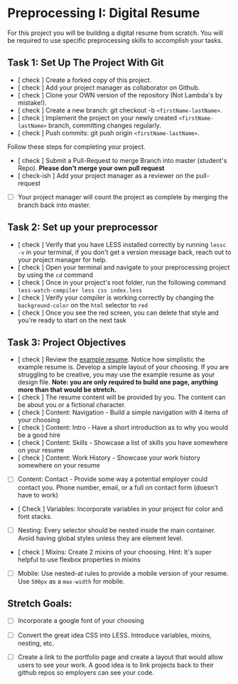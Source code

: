 # Preprocessing I: Digital Resume

For this project you will be building a digital resume from scratch. You will be required to use specific preprocessing skills to accomplish your tasks.  

## Task 1: Set Up The Project With Git

- [ check ] Create a forked copy of this project.
- [ check ] Add your project manager as collaborator on Github.
- [ check ] Clone your OWN version of the repository (Not Lambda's by mistake!).
- [ check ] Create a new branch: git checkout -b `<firstName-lastName>`.
- [ check ] Implement the project on your newly created `<firstName-lastName>` branch, committing changes regularly.
- [ check ] Push commits: git push origin `<firstName-lastName>`.
 
Follow these steps for completing your project.

- [ check ] Submit a Pull-Request to merge <firstName-lastName> Branch into master (student's  Repo). **Please don't merge your own pull request**
- [ check-ish ] Add your project manager as a reviewer on the pull-request
- [ ] Your project manager will count the project as complete by merging the branch back into master.

## Task 2: Set up your preprocessor
* [ check ] Verify that you have LESS installed correctly by running `lessc -v` in your terminal, if you don't get a version message back, reach out to your project manager for help.
* [ check ] Open your terminal and navigate to your preprocessing project by using the `cd` command
* [ check ] Once in your project's root folder, run the following command `less-watch-compiler less css index.less`
* [ check ] Verify your compiler is working correctly by changing the `background-color` on the `html` selector to `red`
* [ check ] Once you see the red screen, you can delete that style and you're ready to start on the next task

## Task 3: Project Objectives

* [ check ] Review the [example resume](resume-example.png).  Notice how simplistic the example resume is.  Develop a simple layout of your choosing. If you are struggling to be creative, you may use the example resume as your design file. 
**Note: you are only required to build one page, anything more than that would be stretch.**
* [ check ] The resume content will be provided by you. The content can be about you or a fictional character.  
* [ check ] Content: Navigation - Build a simple navigation with 4 items of your choosing
* [ check ] Content: Intro - Have a short introduction as to why you would be a good hire
* [ check ] Content: Skills - Showcase a list of skills you have somewhere on your resume
* [ check ] Content: Work History - Showcase your work history somewhere on your resume
* [ ] Content: Contact - Provide some way a potential employer could contact you.  Phone number, email, or a full on contact form (doesn't have to work)
* [ Check ] Variables: Incorporate variables in your project for color and font stacks.  
* [ ] Nesting: Every selector should be nested inside the main container.  Avoid having global styles unless they are element level.
* [ check ] Mixins: Create 2 mixins of your choosing. Hint: It's super helpful to use flexbox properties in mixins
* [ ] Mobile: Use nested-at rules to provide a mobile version of your resume.  Use `500px` as a `max-width` for mobile. 

## Stretch Goals: 
* [ ] Incorporate a google font of your choosing
* [ ] Convert the great idea CSS into LESS.  Introduce variables, mixins, nesting, etc. 
* [ ] Create a link to the portfolio page and create a layout that would allow users to see your work.  A good idea is to link projects back to their github repos so employers can see your code.



